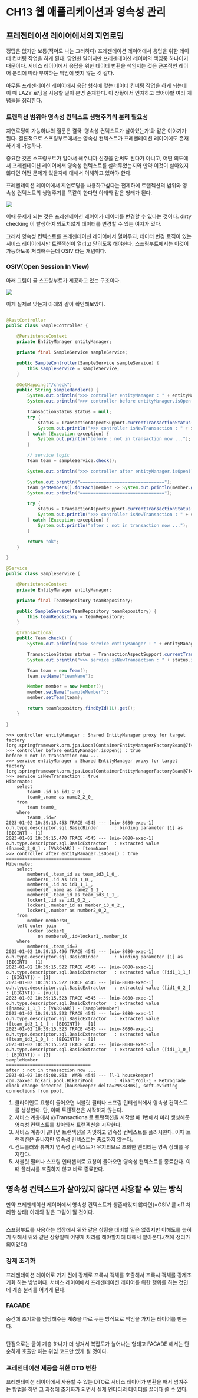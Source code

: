 # CH13 웹 애플리케이션과 영속성 관리

## 프레젠테이션 레이어에서의 지연로딩 <a href="#undefined" id="undefined"></a>

정답은 없지만 보통(적어도 나는 그러하다) 프레젠테이션 레이어에서 응답을 위한 데이터 컨버팅 작업을 하게 된다. 당연한 말이지만 프레젠테이션 레이어의 책임중 하나이기 때문이다. 서비스 레이어에서 응답을 위한 데이터 변환을 책임지는 것은 근본적인 레이어 분리에 따라 부여하는 책임에 맞지 않는 것 같다.

아무튼 프레젠테이션 레이어에서 응답 형식에 맞는 데이터 컨버팅 작업을 하게 되는데 이 때 LAZY 로딩을 사용할 일이 분명 존재한다. 이 상황에서 인지하고 있어야할 여러 개념들을 정리한다.

### 트랜잭션 범위와 영속성 컨텍스트 생명주기의 분리 필요성 <a href="#undefined" id="undefined"></a>

지연로딩이 가능하냐의 질문은 결국 ‘영속성 컨텍스트가 살아있는가’와 같은 이야기가 된다. 결론적으로 스프링부트에서는 영속성 컨텍스트가 프레젠테이션 레이어에도 존재하기에 가능하다.

중요한 것은 스프링부트가 알아서 해주니까 신경을 안써도 된다가 아니고, 어떤 의도에서 프레젠테이션 레이어에서 영속성 컨텍스트를 살려두었는지와 만약 이것이 살아있지 않다면 어떤 문제가 있을지에 대해서 이해하고 있어야 한다.

프레젠테이션 레이어에서 지연로딩을 사용하고싶다는 전제하에 트랜젝션의 범위와 영속성 컨텍스트의 생명주기를 똑같이 한다면 아래와 같은 형태가 된다.

![](https://fistkim101.github.io/images/jpa-persistence-context-transaction-01.png)

이때 문제가 되는 것은 프레젠테이션 레이어가 데이터를 변경할 수 있다는 것이다. dirty checking 이 발생하여 의도치않게 데이터를 변경할 수 있는 여지가 있다.

그래서 영속성 컨텍스트를 프레젠테이션 레이어에서 열어두되, 데이터 변경 로직이 있는 서비스 레이어에서만 트랜젝션이 열리고 닫히도록 해야한다. 스프링부트에서는 이것이 가능하도록 처리해주는데 OSIV 라는 개념이다.

### OSIV(Open Session In View) <a href="#osivopen-session-in-view" id="osivopen-session-in-view"></a>

아래 그림이 곧 스프링부트가 제공하고 있는 구조이다.

![](https://fistkim101.github.io/images/jpa-persistence-context-transaction-02.png)

이게 실제로 맞는지 아래와 같이 확인해보았다.

```java

@RestController
public class SampleController {

    @PersistenceContext
    private EntityManager entityManager;

    private final SampleService sampleService;

    public SampleController(SampleService sampleService) {
        this.sampleService = sampleService;
    }

    @GetMapping("/check")
    public String sampleHandler() {
        System.out.println(">>> controller entityManager : " + entityManager);
        System.out.println(">>> controller before entityManager.isOpen() : " + entityManager.isOpen());

        TransactionStatus status = null;
        try {
            status = TransactionAspectSupport.currentTransactionStatus();
            System.out.println(">>> controller isNewTransaction : " + status.isNewTransaction());
        } catch (Exception exception) {
            System.out.println("before : not in transaction now ...");
        }

        // service logic
        Team team = sampleService.check();

        System.out.println(">>> controller after entityManager.isOpen() : " + entityManager.isOpen());

        System.out.println("================================");
        team.getMembers().forEach(member -> System.out.println(member.getName()));
        System.out.println("================================");

        try {
            status = TransactionAspectSupport.currentTransactionStatus();
            System.out.println(">>> controller isNewTransaction : " + status.isNewTransaction());
        } catch (Exception exception) {
            System.out.println("after : not in transaction now ...");
        }

        return "ok";
    }

}
```

```java
@Service
public class SampleService {

    @PersistenceContext
    private EntityManager entityManager;

    private final TeamRepository teamRepository;

    public SampleService(TeamRepository teamRepository) {
        this.teamRepository = teamRepository;
    }

    @Transactional
    public Team check() {
        System.out.println(">>> service entityManager : " + entityManager);

        TransactionStatus status = TransactionAspectSupport.currentTransactionStatus();
        System.out.println(">>> service isNewTransaction : " + status.isNewTransaction());

        Team team = new Team();
        team.setName("teamName");

        Member member = new Member();
        member.setName("sampleMember");
        member.setTeam(team);

        return teamRepository.findById(1L).get();
    }

}
```

```
>>> controller entityManager : Shared EntityManager proxy for target factory [org.springframework.orm.jpa.LocalContainerEntityManagerFactoryBean@7f41d979]
>>> controller before entityManager.isOpen() : true
before : not in transaction now ...
>>> service entityManager : Shared EntityManager proxy for target factory [org.springframework.orm.jpa.LocalContainerEntityManagerFactoryBean@7f41d979]
>>> service isNewTransaction : true
Hibernate: 
    select
        team0_.id as id1_2_0_,
        team0_.name as name2_2_0_ 
    from
        team team0_ 
    where
        team0_.id=?
2023-01-02 10:39:15.453 TRACE 4545 --- [nio-8080-exec-1] o.h.type.descriptor.sql.BasicBinder      : binding parameter [1] as [BIGINT] - [1]
2023-01-02 10:39:15.470 TRACE 4545 --- [nio-8080-exec-1] o.h.type.descriptor.sql.BasicExtractor   : extracted value ([name2_2_0_] : [VARCHAR]) - [teamName]
>>> controller after entityManager.isOpen() : true
================================
Hibernate: 
    select
        members0_.team_id as team_id3_1_0_,
        members0_.id as id1_1_0_,
        members0_.id as id1_1_1_,
        members0_.name as name2_1_1_,
        members0_.team_id as team_id3_1_1_,
        locker1_.id as id1_0_2_,
        locker1_.member_id as member_i3_0_2_,
        locker1_.number as number2_0_2_ 
    from
        member members0_ 
    left outer join
        locker locker1_ 
            on members0_.id=locker1_.member_id 
    where
        members0_.team_id=?
2023-01-02 10:39:15.496 TRACE 4545 --- [nio-8080-exec-1] o.h.type.descriptor.sql.BasicBinder      : binding parameter [1] as [BIGINT] - [1]
2023-01-02 10:39:15.522 TRACE 4545 --- [nio-8080-exec-1] o.h.type.descriptor.sql.BasicExtractor   : extracted value ([id1_1_1_] : [BIGINT]) - [2]
2023-01-02 10:39:15.522 TRACE 4545 --- [nio-8080-exec-1] o.h.type.descriptor.sql.BasicExtractor   : extracted value ([id1_0_2_] : [BIGINT]) - [null]
2023-01-02 10:39:15.523 TRACE 4545 --- [nio-8080-exec-1] o.h.type.descriptor.sql.BasicExtractor   : extracted value ([name2_1_1_] : [VARCHAR]) - [sampleMember]
2023-01-02 10:39:15.523 TRACE 4545 --- [nio-8080-exec-1] o.h.type.descriptor.sql.BasicExtractor   : extracted value ([team_id3_1_1_] : [BIGINT]) - [1]
2023-01-02 10:39:15.523 TRACE 4545 --- [nio-8080-exec-1] o.h.type.descriptor.sql.BasicExtractor   : extracted value ([team_id3_1_0_] : [BIGINT]) - [1]
2023-01-02 10:39:15.523 TRACE 4545 --- [nio-8080-exec-1] o.h.type.descriptor.sql.BasicExtractor   : extracted value ([id1_1_0_] : [BIGINT]) - [2]
sampleMember
================================
after : not in transaction now ...
2023-01-02 10:45:08.863  WARN 4545 --- [l-1 housekeeper] com.zaxxer.hikari.pool.HikariPool        : HikariPool-1 - Retrograde clock change detected (housekeeper delta=29s843ms), soft-evicting connections from pool.
```

1. 클라이언트 요청이 들어오면 서블릿 필터나 스프링 인터셉터에서 영속성 컨텍스트를 생성한다. 단, 이때 트랜젝션은 시작하지 않는다.
2. 서비스 계층에서 @Transactional로 트랜젝션을 시작할 때 1번에서 미리 생성해둔 영속성 컨텍스트를 찾아와서 트랜젝션을 시작한다.
3. 서비스 계층이 끝나면 트랜젝션을 커밋하고 영속성 컨텍스트를 플러시한다. 이때 트랜젝션은 끝나지만 영속성 컨텍스트는 종료하지 않는다.
4. 컨트롤러와 뷰까지 영속성 컨텍스트가 유지되므로 조회한 엔티티는 영속 상태를 유지한다.
5. 서블릿 필터나 스프링 인터셉터로 요청이 돌아오면 영속성 컨텍스트를 종료한다. 이 때 플러시를 호출하지 않고 바로 종료한다.

## 영속성 컨텍스트가 살아있지 않다면 사용할 수 있는 방식 <a href="#undefined" id="undefined"></a>

만약 프레젠테이션 레이어에서 영속성 컨텍스트가 생존해있지 않다면(=OSIV 를 off 처리한 상태) 아래와 같은 그림이 될 것이다.&#x20;

<figure><img src="https://fistkim101.github.io/images/jpa-persistence-context-transaction-03.png" alt=""><figcaption></figcaption></figure>

스프링부트를 사용하는 입장에서 위와 같은 상황을 대비할 일은 없겠지만 이해도를 높히기 위해서 위와 같은 상황일때 어떻게 처리를 해야할지에 대해서 알아본다.(책에 정리가 되어있다)

### 강제 초기화 <a href="#undefined" id="undefined"></a>

프레젠테이션 레이어로 가기 전에 강제로 프록시 객체를 호출해서 프록시 객체를 강제초기화 하는 방법이다. 서비스 레이어에서 프레젠테이션 레이어를 위한 행위를 하는 것인데 계층 분리를 어기게 된다.

### FACADE <a href="#facade" id="facade"></a>

중간에 초기화를 담당해주는 계층을 따로 두는 방식으로 책임을 가지는 레이어를 만든다.&#x20;

<figure><img src="https://fistkim101.github.io/images/jpa-persistence-context-facade.png" alt=""><figcaption></figcaption></figure>

단점으로는 굳이 계층 하나가 더 생겨서 복잡도가 늘어나는 형태고 FACADE 에서는 단순하게 호출만 하는 위임 코드만 있게 될 것이다.

### 프레젠테이션 제공을 위한 DTO 변환 <a href="#dto" id="dto"></a>

프레젠테이션 레이어에서 사용할 수 있는 DTO로 서비스 레이어가 변환을 해서 넘겨주는 방법을 하면 그 과정에 초기화가 되면서 실제 엔티티의 데이터를 끌어다 쓸 수 있다.
